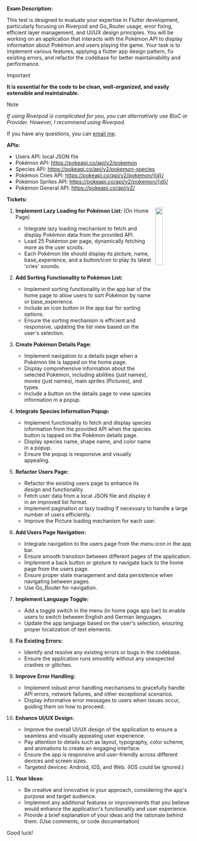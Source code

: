 **Exam Description:**

This test is designed to evaluate your expertise in Flutter
development, particularly focusing on Riverpod and Go_Router usage, error fixing, 
efficient layer management, and UI/UX design principles. You will be working on an application 
that interacts with the Pokémon API to display information about Pokémon and users playing the 
game. Your task is to implement various features, applying a flutter app design pattern, fix existing errors, and refactor the codebase 
for better maintainability and performance.

> [!IMPORTANT]  
> **It is essential for the code to be clean, well-organized, and easily extensible and maintainable.**

> [!NOTE]  
> _If using Riverpod is complicated for you, you can alternatively use BloC or Provider. However, I recommend using Riverpod._

If you have any questions, you can [email me](mailto://sadra.babai@artichoke.eu).

**APIs:**
 - Users API: local JSON file
 - Pokémon API: https://pokeapi.co/api/v2/pokemon
 - Species API: https://pokeapi.co/api/v2/pokemon-species
 - Pokémon Cries API: https://pokeapi.co/api/v2/pokemon/{id}/
 - Pokémon Sprites API: https://pokeapi.co/api/v2/pokemon/{id}/
 - Pokémon General API: https://pokeapi.co/api/v2/

**Tickets:**

<img top="10%" width="20%" align="right"  src="https://github.com/Artichoke-Holding/pokemon-app/assets/117400571/c3a40d1d-c840-4759-a255-aa90f47d3581" />


1. **Implement Lazy Loading for Pokémon List:** (On Home Page)
    - Integrate lazy loading mechanism to fetch and display Pokémon data from the provided API.
    - Load 25 Pokémon per page, dynamically fetching more as the user scrolls.
    - Each Pokémon tile should display its picture, name, base_experience, and a button/icon to play its latest 'cries' sounds.
  

2. **Add Sorting Functionality to Pokémon List:**
    - Implement sorting functionality in the app bar of the home page to allow users to sort Pokémon by name or base_experience.
    - Include an icon button in the app bar for sorting options.
    - Ensure the sorting mechanism is efficient and responsive, updating the list view based on the user's selection.

3. **Create Pokémon Details Page:**
    - Implement navigation to a details page when a Pokémon tile is tapped on the home page.
    - Display comprehensive information about the selected Pokémon, including abilities (just names), moves (just names), main sprites (Pictures), and types.
    - Include a button on the details page to view species information in a popup.

4. **Integrate Species Information Popup:**
    - Implement functionality to fetch and display species information from the provided API when the species button is tapped on the Pokémon details page.
    - Display species name, shape name, and color name in a popup.
    - Ensure the popup is responsive and visually appealing.

5. **Refactor Users Page:**
    - Refactor the existing users page to enhance its design and functionality.
    - Fetch user data from a local JSON file and display it in an improved list format.
    - Implement pagination or lazy loading if necessary to handle a large number of users efficiently.
    - Improve the Picture loading mechanism for each user.

6. **Add Users Page Navigation:**
    - Integrate navigation to the users page from the menu icon in the app bar.
    - Ensure smooth transition between different pages of the application.
    - Implement a back button or gesture to navigate back to the home page from the users page.
    - Ensure proper state management and data persistence when navigating between pages.
    - Use Go_Router for navigation.

7. **Implement Language Toggle:**
    - Add a toggle switch in the menu (in home page app bar) to enable users to switch between English and German languages.
    - Update the app language based on the user's selection, ensuring proper localization of text elements.

8. **Fix Existing Errors:**
    - Identify and resolve any existing errors or bugs in the codebase.
    - Ensure the application runs smoothly without any unexpected crashes or glitches.

9. **Improve Error Handling:**
    - Implement robust error handling mechanisms to gracefully handle API errors, network failures, and other exceptional scenarios.
    - Display informative error messages to users when issues occur, guiding them on how to proceed.

10. **Enhance UI/UX Design:**
    - Improve the overall UI/UX design of the application to ensure a seamless and visually appealing user experience.
    - Pay attention to details such as layout, typography, color scheme, and animations to create an engaging interface.
    - Ensure the app is responsive and user-friendly across different devices and screen sizes.
    - Targeted devices: Android, iOS, and Web. (IOS could be ignored.)

11. **Your Ideas:**
    - Be creative and innovative in your approach, considering the app's purpose and target audience.
    - Implement any additional features or improvements that you believe would enhance the application's functionality and user experience.
    - Provide a brief explanation of your ideas and the rationale behind them. (Use comments, or code documentation)

Good luck!
